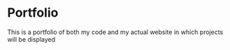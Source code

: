 # Portfolio
This is a portfolio of both my code and my actual website in which projects will be displayed
